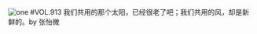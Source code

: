 ![one](http://image.wufazhuce.com/FnVndy7qQXf5Bz6Lt82z_wJeI_1e)
#VOL.913
我们共用的那个太阳，已经很老了吧；我们共用的风，却是新鲜的。by 张怡微